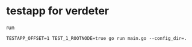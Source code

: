 # testapp for verdeter

run 
```
TESTAPP_OFFSET=1 TEST_1_ROOTNODE=true go run main.go --config_dir=.
```